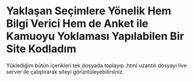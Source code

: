 # Yaklaşan Seçimlere Yönelik Hem Bilgi Verici Hem de Anket ile Kamuoyu Yoklaması Yapılabilen Bir Site Kodladım
Yüklediğim bütün içerikleri tek dosyada toplayıp .html uzantılı dosyayı live server ile çalıştırarak siteyi görüntüleyebilirsiniz.
